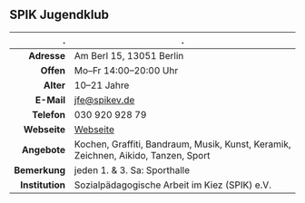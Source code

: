 ## SPIK Jugendklub

. | .
---: | ---
**Adresse** | Am Berl 15, 13051 Berlin
**Offen** | Mo–Fr 14:00–20:00 Uhr
**Alter** | 10–21 Jahre
**E-Mail** | [jfe@spikev.de](jfe@spikev.de)
**Telefon** | 030 920 928 79
**Webseite** | [Webseite](http://www.spikev.de/jugendfreizeiteinrichtung-fuer-menschen-ab-12/)
**Angebote** | Kochen, Graffiti, Bandraum, Musik, Kunst, Keramik, Zeichnen, Aikido, Tanzen, Sport
**Bemerkung** | jeden 1. & 3. Sa: Sporthalle
**Institution** | Sozialpädagogische Arbeit im Kiez (SPIK) e.V.
